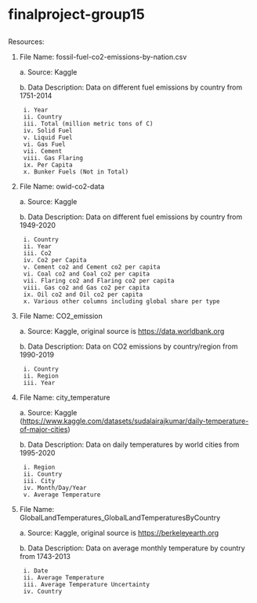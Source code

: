 # finalproject-group15

##
Resources:

1. File Name: fossil-fuel-co2-emissions-by-nation.csv
	
	a. Source: Kaggle
	
	b. Data Description: Data on different fuel emissions by country from 1751-2014
	
		i. Year
		ii. Country
		iii. Total (million metric tons of C)
		iv. Solid Fuel
		v. Liquid Fuel
		vi. Gas Fuel
		vii. Cement
		viii. Gas Flaring
		ix. Per Capita
		x. Bunker Fuels (Not in Total)

2. File Name: owid-co2-data

	a. Source: Kaggle
	
	b. Data Description: Data on different fuel emissions by country from 1949-2020
	
		i. Country
		ii. Year
		iii. Co2
		iv. Co2 per Capita
		v. Cement co2 and Cement co2 per capita
		vi. Coal co2 and Coal co2 per capita
		vii. Flaring co2 and Flaring co2 per capita
		viii. Gas co2 and Gas co2 per capita
		ix. Oil co2 and Oil co2 per capita
		x. Various other columns including global share per type 

3. File Name: CO2_emission

	a. Source: Kaggle, original source is https://data.worldbank.org
	
	b. Data Description: Data on CO2 emissions by country/region from 1990-2019
	
		i. Country
		ii. Region
		iii. Year

4. File Name: city_temperature

	a. Source: Kaggle (https://www.kaggle.com/datasets/sudalairajkumar/daily-temperature-of-major-cities)
	
	b. Data Description: Data on daily temperatures by world cities from 1995-2020
	
		i. Region
		ii. Country
		iii. City
		iv. Month/Day/Year
		v. Average Temperature

5. File Name: GlobalLandTemperatures_GlobalLandTemperaturesByCountry

	a. Source: Kaggle, original source is https://berkeleyearth.org
	
	b. Data Description: Data on average monthly temperature by country from 1743-2013
	
		i. Date
		ii. Average Temperature
		iii. Average Temperature Uncertainty
		iv. Country
